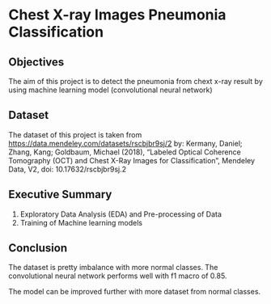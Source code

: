 # Chest X-ray Images Pneumonia Classification

## Objectives
The aim of this project is to detect the pneumonia from chext x-ray result by using machine learning model (convolutional neural network)

## Dataset
The dataset of this project is taken from https://data.mendeley.com/datasets/rscbjbr9sj/2 by:
Kermany, Daniel; Zhang, Kang; Goldbaum, Michael (2018), “Labeled Optical Coherence Tomography (OCT) and Chest X-Ray Images for Classification”, Mendeley Data, V2, doi: 10.17632/rscbjbr9sj.2

## Executive Summary
1. Exploratory Data Analysis (EDA) and Pre-processing of Data
2. Training of Machine learning models

## Conclusion
The dataset is pretty imbalance with more normal classes.
The convolutional neural network performs well with f1 macro of 0.85.

The model can be improved further with more dataset from normal classes.
